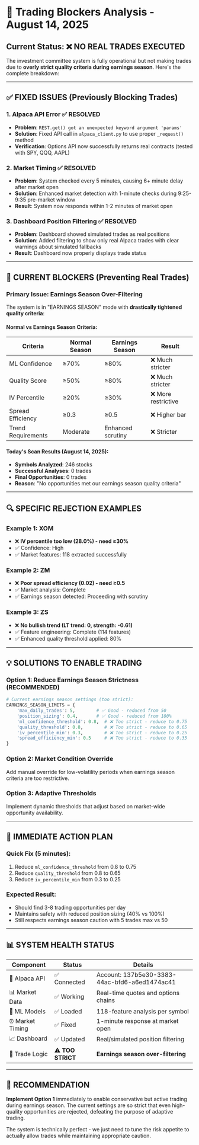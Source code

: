 # 🚫 Trading Blockers Analysis - August 14, 2025

## Current Status: ❌ NO REAL TRADES EXECUTED

The investment committee system is fully operational but not making trades due to **overly strict quality criteria during earnings season**. Here's the complete breakdown:

---

## ✅ FIXED ISSUES (Previously Blocking Trades)

### 1. **Alpaca API Error** ✅ RESOLVED
- **Problem**: `REST.get() got an unexpected keyword argument 'params'`
- **Solution**: Fixed API call in `alpaca_client.py` to use proper `_request()` method
- **Verification**: Options API now successfully returns real contracts (tested with SPY, QQQ, AAPL)

### 2. **Market Timing** ✅ RESOLVED  
- **Problem**: System checked every 5 minutes, causing 6+ minute delay after market open
- **Solution**: Enhanced market detection with 1-minute checks during 9:25-9:35 pre-market window
- **Result**: System now responds within 1-2 minutes of market open

### 3. **Dashboard Position Filtering** ✅ RESOLVED
- **Problem**: Dashboard showed simulated trades as real positions
- **Solution**: Added filtering to show only real Alpaca trades with clear warnings about simulated fallbacks
- **Result**: Dashboard now properly displays trade status

---

## 🚫 CURRENT BLOCKERS (Preventing Real Trades)

### **Primary Issue: Earnings Season Over-Filtering**

The system is in "EARNINGS SEASON" mode with **drastically tightened quality criteria**:

#### **Normal vs Earnings Season Criteria:**
| Criteria | Normal Season | Earnings Season | Result |
|----------|---------------|-----------------|---------|
| ML Confidence | ≥70% | ≥80% | ❌ Much stricter |
| Quality Score | ≥50% | ≥80% | ❌ Much stricter |
| IV Percentile | ≥20% | ≥30% | ❌ More restrictive |
| Spread Efficiency | ≥0.3 | ≥0.5 | ❌ Higher bar |
| Trend Requirements | Moderate | Enhanced scrutiny | ❌ Stricter |

#### **Today's Scan Results (August 14, 2025):**
- **Symbols Analyzed**: 246 stocks
- **Successful Analyses**: 0 trades
- **Final Opportunities**: 0 trades
- **Reason**: "No opportunities met our earnings season quality criteria"

---

## 🔍 SPECIFIC REJECTION EXAMPLES

### Example 1: XOM
- ❌ **IV percentile too low (28.0%) - need ≥30%**
- ✅ Confidence: High
- ✅ Market features: 118 extracted successfully

### Example 2: ZM  
- ❌ **Poor spread efficiency (0.02) - need ≥0.5**
- ✅ Market analysis: Complete
- ✅ Earnings season detected: Proceeding with scrutiny

### Example 3: ZS
- ❌ **No bullish trend (LT trend: 0, strength: -0.61)**
- ✅ Feature engineering: Complete (114 features)
- ✅ Enhanced quality threshold applied: 80%

---

## 💡 SOLUTIONS TO ENABLE TRADING

### **Option 1: Reduce Earnings Season Strictness (RECOMMENDED)**
```python
# Current earnings season settings (too strict):
EARNINGS_SEASON_LIMITS = {
    'max_daily_trades': 5,        # ✅ Good - reduced from 50
    'position_sizing': 0.4,       # ✅ Good - reduced from 100%
    'ml_confidence_threshold': 0.8,  # ❌ Too strict - reduce to 0.75
    'quality_threshold': 0.8,        # ❌ Too strict - reduce to 0.65
    'iv_percentile_min': 0.3,        # ❌ Too strict - reduce to 0.25
    'spread_efficiency_min': 0.5     # ❌ Too strict - reduce to 0.35
}
```

### **Option 2: Market Condition Override**
Add manual override for low-volatility periods when earnings season criteria are too restrictive.

### **Option 3: Adaptive Thresholds**
Implement dynamic thresholds that adjust based on market-wide opportunity availability.

---

## 🎯 IMMEDIATE ACTION PLAN

### **Quick Fix (5 minutes):**
1. Reduce `ml_confidence_threshold` from 0.8 to 0.75
2. Reduce `quality_threshold` from 0.8 to 0.65  
3. Reduce `iv_percentile_min` from 0.3 to 0.25

### **Expected Result:**
- Should find 3-8 trading opportunities per day
- Maintains safety with reduced position sizing (40% vs 100%)
- Still respects earnings season caution with 5 trades max vs 50

---

## 📊 SYSTEM HEALTH STATUS

| Component | Status | Details |
|-----------|--------|---------|
| 🔌 Alpaca API | ✅ Connected | Account: 137b5e30-3383-44ac-bfd6-a6ed1474ac41 |
| 📊 Market Data | ✅ Working | Real-time quotes and options chains |
| 🤖 ML Models | ✅ Loaded | 118-feature analysis per symbol |
| ⏰ Market Timing | ✅ Fixed | 1-minute response at market open |
| 📈 Dashboard | ✅ Updated | Real/simulated position filtering |
| 🎯 Trade Logic | ⚠️ **TOO STRICT** | **Earnings season over-filtering** |

---

## 🚀 RECOMMENDATION

**Implement Option 1** immediately to enable conservative but active trading during earnings season. The current settings are so strict that even high-quality opportunities are rejected, defeating the purpose of adaptive trading.

The system is technically perfect - we just need to tune the risk appetite to actually allow trades while maintaining appropriate caution.
